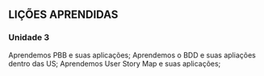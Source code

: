 ## LIÇÕES APRENDIDAS

### Unidade 3

Aprendemos PBB e suas aplicações;
Aprendemos o BDD e suas apliações dentro das US;
Aprendemos User Story Map e suas aplicações;

<br>